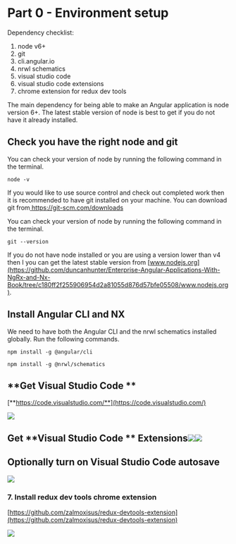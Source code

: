 # Part 0 - Environment setup

Dependency checklist:

1. node v6+
2. git
3. cli.angular.io
4. nrwl schematics
5. visual studio code
6. visual studio code extensions
7. chrome extension for redux dev tools

The main dependency for being able to make an Angular application is node version 6+. The latest stable version of node is best to get if you do not have it already installed.

## Check you have the right node and git

You can check your version of node by running the following command in the terminal.

```text
node -v
```

If you would like to use source control and check out completed work then it is recommended to have git installed on your machine. You can download git from[ https://git-scm.com/downloads ](https://git-scm.com/downloads%20)

You can check your version of node by running the following command in the terminal.

```text
git --version
```

If you do not have node installed or you are using a version lower than v4 then I you can get the latest stable version from [www.nodejs.org](https://github.com/duncanhunter/Enterprise-Angular-Applications-With-NgRx-and-Nx-Book/tree/c180ff2f255906954d2a81055d876d57bfe05508/www.nodejs.org).

## Install Angular CLI and NX

We need to have both the Angular CLI and the nrwl schematics installed globally. Run the following commands.

```text
npm install -g @angular/cli
```

```text
npm install -g @nrwl/schematics
```

## **Get Visual Studio Code  **

[**https://code.visualstudio.com/**](https://code.visualstudio.com/)

![](https://github.com/duncanhunter/Enterprise-Angular-Applications-With-NgRx-and-Nx-Book/tree/c180ff2f255906954d2a81055d876d57bfe05508/assets/vscode.png)

## Get **Visual Studio Code ** Extensions![](https://github.com/duncanhunter/Enterprise-Angular-Applications-With-NgRx-and-Nx-Book/tree/c180ff2f255906954d2a81055d876d57bfe05508/assets/2016-11-09_17-02-23.png)![](https://github.com/duncanhunter/Enterprise-Angular-Applications-With-NgRx-and-Nx-Book/tree/c180ff2f255906954d2a81055d876d57bfe05508/assets/angularessentials-img.jpg)

## Optionally turn on **Visual Studio Code  autosave**

![](https://github.com/duncanhunter/Enterprise-Angular-Applications-With-NgRx-and-Nx-Book/tree/c180ff2f255906954d2a81055d876d57bfe05508/assets/2017-07-25_21-00-24.jpg)

### 7. Install redux dev tools chrome extension

[https://github.com/zalmoxisus/redux-devtools-extension](https://github.com/zalmoxisus/redux-devtools-extension)

![](https://github.com/duncanhunter/Enterprise-Angular-Applications-With-NgRx-and-Nx-Book/tree/c180ff2f255906954d2a81055d876d57bfe05508/assets/redux-dev-tools.png)

